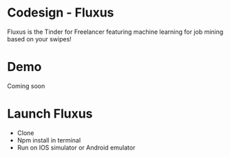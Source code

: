 # Codesign - Fluxus
Fluxus is the Tinder for Freelancer featuring machine learning for job mining based on your swipes!

# Demo
Coming soon

# Launch Fluxus
- Clone
- Npm install in terminal
- Run on IOS simulator or Android emulator
